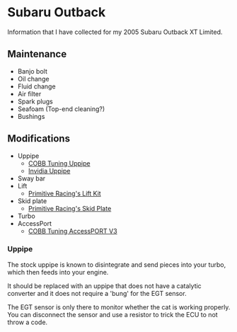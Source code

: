 # Subaru Outback
Information that I have collected for my 2005 Subaru Outback XT Limited.

## Maintenance

* Banjo bolt
* Oil change
* Fluid change
* Air filter
* Spark plugs
* Seafoam (Top-end cleaning?)
* Bushings

## Modifications

* Uppipe
    * [COBB Tuning Uppipe][]
    * [Invidia Uppipe][]
* Sway bar
* Lift
    * [Primitive Racing's Lift Kit][]
* Skid plate
    * [Primitive Racing's Skid Plate][]
* Turbo
* AccessPort
    * [COBB Tuning AccessPORT V3][]

### Uppipe
The stock uppipe is known to disintegrate and send pieces into your turbo, which
then feeds into your engine.

It should be replaced with an uppipe that does not have a catalytic converter
and it does not require a 'bung' for the EGT sensor.

The EGT sensor is only there to monitor whether the cat is working properly. You
can disconnect the sensor and use a resistor to trick the ECU to not throw a code.

[COBB Tuning Uppipe]: http://www.rallysportdirect.com/fits/2005-subaru-outback-xt-2-5/turbo-uppipes/cob-512252-cobb-tuning-uppipe
[Invidia Uppipe]: http://www.rallysportdirect.com/fits/2005-subaru-outback-xt-2-5/turbo-uppipes/inv-hs02sw1upp-invidia-uppipe
[COBB Tuning AccessPORT V3]: http://www.rallysportdirect.com/fits/2005-subaru-outback-xt-2-5/plug-and-play-engine-management/cob-ap3-sub-002-cobb-tuning-accessport-v3
[Primitive Racing's Lift Kit]: http://get-primitive.com/suspension-lift-kits/342-product.html
[Primitive Racing's Skid Plate]: http://get-primitive.com/protection-skidplates/95-front-skid-plate-2002-2007-wrxsti.html
